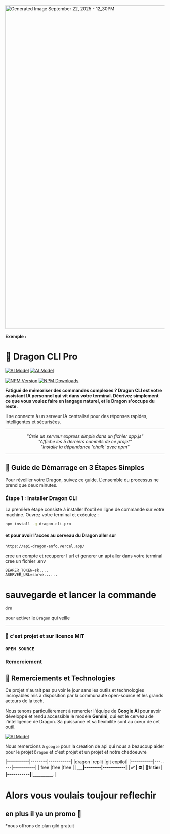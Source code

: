
<img width="1024" height="1024" alt="Generated Image September 22, 2025 - 12_30PM" src="https://github.com/user-attachments/assets/76efd099-933b-4dd3-8a8b-d4c3e56ed7d5" />

**Exemple :**

# 🐉 Dragon CLI Pro
[![AI Model](https://img.shields.io/badge/AI%20Model-Gemini-4285F4?style=for-the-badge&logo=google-gemini&logoColor=white)](https://aistudio.google.com/)
[![AI Model](https://img.shields.io/badge/AI%20Model-Gemini-4285F4?style=for-the-badge&logo=google-gemini&logoColor=white)](https://aistudio.google.com/)

[![NPM Version](https://img.shields.io/npm/v/dragon-cli-pro.svg?style=for-the-badge)](https://www.npmjs.com/package/dragon-cli-pro)
[![NPM Downloads](https://img.shields.io/npm/dm/dragon-cli-pro.svg?style=for-the-badge)](https://www.npmjs.com/package/dragon-cli-pro)



**Fatigué de mémoriser des commandes complexes ? Dragon CLI est votre assistant IA personnel qui vit dans votre terminal. Décrivez simplement ce que vous voulez faire en langage naturel, et le Dragon s'occupe du reste.**

Il se connecte à un serveur IA centralisé pour des réponses rapides, intelligentes et sécurisées.

---

<p align="center">
  <i>"Crée un serveur express simple dans un fichier app.js"</i><br>
  <i>"Affiche les 5 derniers commits de ce projet"</i><br>
  <i>"Installe la dépendance 'chalk' avec npm"</i>
</p>

---

## 🚀 Guide de Démarrage en 3 Étapes Simples

Pour réveiller votre Dragon, suivez ce guide. L'ensemble du processus ne prend que deux minutes.

### Étape 1 : Installer Dragon CLI

La première étape consiste à installer l'outil en ligne de commande sur votre machine. Ouvrez votre terminal et exécutez :

```bash
npm install -g dragon-cli-pro
```

#### et pour avoir l'acces au cerveau du Dragon aller sur
```bash
https://api-dragon-anfo.vercel.app/

```
cree un compte et recuperer l'url et generer un api aller dans votre terminal cree un fichier .env 
```bashe
BEARER_TOKEN=sk....
ASERVER_URL=sarve......
```
# sauvegarde et lancer la commande 
```bash
drn
```
pour activer le `Dragon` qui veille

--------------------------------
### 🪪 c'est projet et sur licence MIT
### `OPEN SOURCE`

### Remerciement 
## 🧠 Remerciements et Technologies

Ce projet n'aurait pas pu voir le jour sans les outils et technologies incroyables mis à disposition par la communauté open-source et les grands acteurs de la tech.

Nous tenons particulièrement à remercier l'équipe de **Google AI** pour avoir développé et rendu accessible le modèle **Gemini**, qui est le cerveau de l'intelligence de Dragon. Sa puissance et sa flexibilité sont au cœur de cet outil.

[![AI Model](https://img.shields.io/badge/AI%20Model-Gemini-4285F4?style=for-the-badge&logo=google-gemini&logoColor=white)](https://aistudio.google.com/)



Nous remercions a `google` pour la creation de api qui nous a beaucoup aider pour le projet `Dragon` et c'est projet et un projet et notre chedoeuvre

|-----------|--------|-----------|
|dragon     |replit  |git copilot|
|-----------|--------|-----------|
|  free     |free    |free       |
|___________|--------|-----------|
|   ✅      |   ⛔️   |  🤨fr tier|
|-----------|________|__________.|

# Alors vous voulais toujour reflechir 

## en plus il ya un promo 🥳 

*nous offrons de plan gild gratuit 
